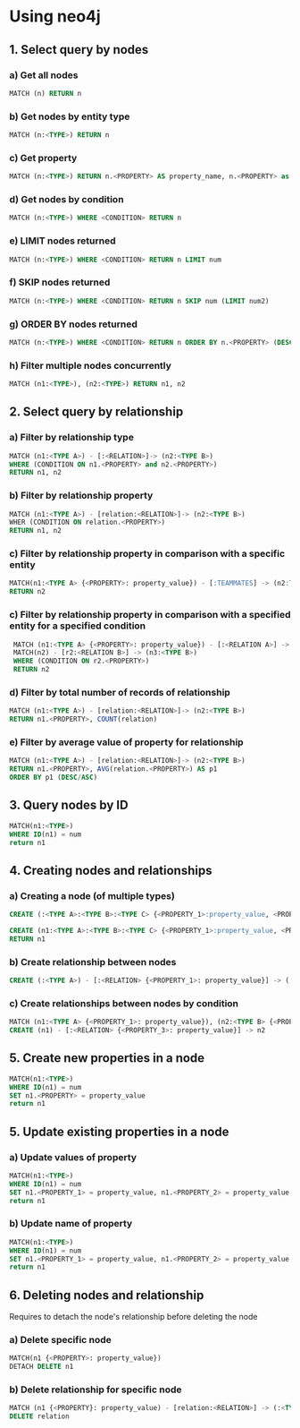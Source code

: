 # Using neo4j

## 1. Select query by nodes

### a) Get all nodes

```sql
MATCH (n) RETURN n
```

### b) Get nodes by entity type

``` sql
MATCH (n:<TYPE>) RETURN n
```

### c) Get property 

``` sql
MATCH (n:<TYPE>) RETURN n.<PROPERTY> AS property_name, n.<PROPERTY> as property_name
```

### d) Get nodes by condition

```sql
MATCH (n:<TYPE>) WHERE <CONDITION> RETURN n
```

### e) LIMIT nodes returned

```sql
MATCH (n:<TYPE>) WHERE <CONDITION> RETURN n LIMIT num
```


### f) SKIP nodes returned

```sql
MATCH (n:<TYPE>) WHERE <CONDITION> RETURN n SKIP num (LIMIT num2)
```

### g) ORDER BY nodes returned

```sql
MATCH (n:<TYPE>) WHERE <CONDITION> RETURN n ORDER BY n.<PROPERTY> (DESC/ASC)
``` 

### h) Filter multiple nodes concurrently

```sql
MATCH (n1:<TYPE>), (n2:<TYPE>) RETURN n1, n2
```

## 2. Select query by relationship

### a) Filter by relationship type

```sql
MATCH (n1:<TYPE A>) - [:<RELATION>]-> (n2:<TYPE B>)
WHERE (CONDITION ON n1.<PROPERTY> and n2.<PROPERTY>)
RETURN n1, n2
```
 
### b) Filter by relationship property

```sql
MATCH (n1:<TYPE A>) - [relation:<RELATION>]-> (n2:<TYPE B>)
WHER (CONDITION ON relation.<PROPERTY>)
RETURN n1, n2
```

### c) Filter by relationship property in comparison with a specific entity

 ```sql
 MATCH(n1:<TYPE A> {<PROPERTY>: property_value}) - [:TEAMMATES] -> (n2:TYPE A)
 RETURN n2
 ```

### c) Filter by relationship property in comparison with a specified entity for a specified condition

```sql
 MATCH (n1:<TYPE A> {<PROPERTY>: property_value}) - [:<RELATION A>] -> (n2:TYPE A)
 MATCH(n2) - [r2:<RELATION B>] -> (n3:<TYPE B>)
 WHERE (CONDITION ON r2.<PROPERTY>)
 RETURN n2
```

### d) Filter by total number of records of relationship

```sql
MATCH (n1:<TYPE A>) - [relation:<RELATION>]-> (n2:<TYPE B>)
RETURN n1.<PROPERTY>, COUNT(relation)
```

### e) Filter by average value of property for relationship

```sql
MATCH (n1:<TYPE A>) - [relation:<RELATION>]-> (n2:<TYPE B>)
RETURN n1.<PROPERTY>, AVG(relation.<PROPERTY>) AS p1
ORDER BY p1 (DESC/ASC)
```

## 3. Query nodes by ID

```sql
MATCH(n1:<TYPE>)
WHERE ID(n1) = num
return n1
```

## 4. Creating nodes and relationships

### a) Creating a node (of multiple types)

```sql
CREATE (:<TYPE A>:<TYPE B>:<TYPE C> {<PROPERTY_1>:property_value, <PROPERTY_2>:property_value})
```

```sql
CREATE (n1:<TYPE A>:<TYPE B>:<TYPE C> {<PROPERTY_1>:property_value, <PROPERTY_2>:property_value})
RETURN n1
```

### b) Create relationship between nodes

```sql
CREATE (:<TYPE A>) - [:<RELATION> {<PROPERTY_1>: property_value}] -> (:<TYPE B> {<PROPERTY_2>: property_value})
```

### c) Create relationships between nodes by condition

```sql
MATCH (n1:<TYPE A> {<PROPERTY_1>: property_value}), (n2:<TYPE B> {<PROPERTY_2>: property_value})
CREATE (n1) - [:<RELATION> {<PROPERTY_3>: property_value}] -> n2
```

## 5. Create new properties in a node

```sql
MATCH(n1:<TYPE>)
WHERE ID(n1) = num
SET n1.<PROPERTY> = property_value
return n1
```

## 5. Update existing properties in a node

### a) Update values of property

```sql
MATCH(n1:<TYPE>)
WHERE ID(n1) = num
SET n1.<PROPERTY_1> = property_value, n1.<PROPERTY_2> = property_value
return n1
```

### b) Update name of property

```sql
MATCH(n1:<TYPE>)
WHERE ID(n1) = num
SET n1.<PROPERTY_1> = property_value, n1.<PROPERTY_2> = property_value
return n1
```

## 6. Deleting nodes and relationship

Requires to detach the node's relationship before deleting the node

### a) Delete specific node

```sql
MATCH(n1 {<PROPERTY>: property_value})
DETACH DELETE n1
```

### b) Delete relationship for specific node

```sql
MATCH (n1 {<PROPERTY}: property_value) - [relation:<RELATION>] -> (:<TYPE>)
DELETE relation
``` 